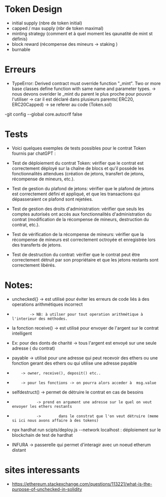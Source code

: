 # Token Design
- initial supply (nbre de token initial)
- capped / max supply (nbr de token maximal)
- minting strategy (comment et à quel moment les qaunatité de mint st définis)
- block reward (récompense des mineurs -> staking )
- burnable



# Erreurs
- TypeError: Derived contract must override function "_mint". Two or more base classes define function with same name and parameter types.
     -> nous devons overider le _mint du parent le plus proche pour pouvoir l'utiliser -> car il est déclaré dans plusieurs parents( ERC20, ERC20Capped)
     -> se referer au code (Token.sol)

-git config --global core.autocrlf false         


# Tests 
- Voici quelques exemples de tests possibles pour le contrat Token fournis par chatGPT :

- Test de déploiement du contrat Token: vérifier que le contrat est correctement déployé sur la chaîne de blocs et qu'il possède les fonctionnalités attendues (création de jetons, transfert de jetons, récompense de mineurs, etc.).

- Test de gestion du plafond de jetons: vérifier que le plafond de jetons est correctement défini et appliqué, et que les transactions qui dépasseraient ce plafond sont rejetées.

- Test de gestion des droits d'administration: vérifier que seuls les comptes autorisés ont accès aux fonctionnalités d'administration du contrat (modification de la récompense de mineurs, destruction du contrat, etc.).

- Test de vérification de la récompense de mineurs: vérifier que la récompense de mineurs est correctement octroyée et enregistrée lors des transferts de jetons.

- Test de destruction du contrat: vérifier que le contrat peut être correctement détruit par son propriétaire et que les jetons restants sont correctement libérés.     



# Notes:
- unchecked{} -> est utilisé pour éviter les erreurs de code liés à des operations arithmétiques incorrect
-             -> NB: à utilser pour tout operation arithmétique à l'interieur des méthodes.

- la fonction receive() ->  est utilisé pour envoyer de l'argent sur le contrat intelligent
-    Ex: pour des donts  de  charité -> tous l'argent est envoyé sur une seule adresse ( du contrat)

- payable -> utilisé pour une adresse qui peut recevoir des ethers ou une fonction gerant des ethers ou qui utilise une adresse payable
-         -> owner, receive(), deposit() etc..
-         -> pour les fonctions -> on pourra alors acceder à  msg.value

- selfdestruct() -> permet de détruire le contrat en cas de besoins
-                -> prend en argument une adresse sur le quel on veut envoyer les ethers restants
-                ->        dans le constrat que l'on veut détruire (meme si ici nous avons affaire à des tokens)

- npx hardhat run scipts/deploy.js --network localhost : déploiement sur le blockchain de test de hardhat

- INFURA -> passerelle qui permet d'interagir avec un noeud etherum distant


# sites interessants
- https://ethereum.stackexchange.com/questions/113221/what-is-the-purpose-of-unchecked-in-solidity